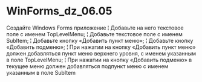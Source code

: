 # WinForms_dz_06.05
Создайте Windows Forms приложение ¦ Добавьте на него текстовое поле с именем TopLevelMenu; ¦ Добавьте текстовое поле с именем SubItem; ¦ Добавьте кнопку «Добавить пункт меню»; ¦ Добавьте кнопку «Добавить подменю»; ¦ При нажатии на кнопку «Добавить пункт меню» должен добавляться пункт меню верхнего уровня, с именем указанным в поле TopLevelMenu; ¦ При нажатии на кнопку «Добавить подменю» в текущее меню должен добавляться подпункт меню с именем указанным в поле SubItem
